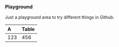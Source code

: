 ### Playground

Just a playground area to try different things in Github.

| A   | Table |
|:----|:------|
| 123 | 456   |
